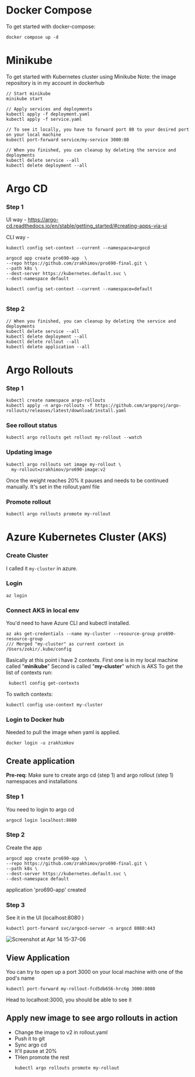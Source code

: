 # Docker Compose

To get started with docker-compose:

`docker compose up -d`

# Minikube

To get started with Kubernetes cluster using Minikube
Note: the image repository is in my account in dockerhub

```
// Start minikube 
minikube start

// Apply services and deployments
kubectl apply -f deployment.yaml
kubectl apply -f service.yaml

// To see it locally, you have to forward port 80 to your desired port on your local machine
kubectl port-forward service/my-service 3000:80

// When you finished, you can cleanup by deleting the service and deployments
kubectl delete service --all
kubectl delete deployment --all      

```


# Argo CD


### Step 1
UI way - 
https://argo-cd.readthedocs.io/en/stable/getting_started/#creating-apps-via-ui

CLI way -
```
kubectl config set-context --current --namespace=argocd

argocd app create pro690-app  \
--repo https://github.com/zrakhimov/pro690-final.git \
--path k8s \
--dest-server https://kubernetes.default.svc \
--dest-namespace default

kubectl config set-context --current --namespace=default


```


### Step 2
```
// When you finished, you can cleanup by deleting the service and deployments
kubectl delete service --all
kubectl delete deployment --all
kubectl delete rollout --all
kubectl delete application --all 
```

# Argo Rollouts

### Step 1 
```
kubectl create namespace argo-rollouts
kubectl apply -n argo-rollouts -f https://github.com/argoproj/argo-rollouts/releases/latest/download/install.yaml
```


### See rollout status
```
kubectl argo rollouts get rollout my-rollout --watch
```
### Updating image
```
kubectl argo rollouts set image my-rollout \
  my-rollout=zrakhimov/pro690-image:v2
```
Once the weight reaches 20% it pauses and needs to be continued manually. It's set in the rollout.yaml file

### Promote rollout

```
kubectl argo rollouts promote my-rollout

```


# Azure Kubernetes Cluster (AKS)

### Create Cluster

I called it `my-cluster` in azure.

### Login

```
az login
```

### Connect AKS in local env

You'd need to have Azure CLI and kubectl installed.
```
az aks get-credentials --name my-cluster --resource-group pro690-resource-group
/// Merged "my-cluster" as current context in /Users/zokir/.kube/config
```

Basically at this point i have 2 contexts. First one is in my local machine called "**minikube**"
Second is called "**my-cluster**" which is AKS
To get the list of contexts run:
```
 kubectl config get-contexts
```
To switch contexts:

```
kubectl config use-context my-cluster

```


### Login to Docker hub

Needed to pull the image when yaml is applied.
```
docker login -u zrakhimkov
````


## Create application

**Pre-req:**
Make sure to create argo cd (step 1) and argo rollout (step 1) namespaces and installations

### Step 1
You need to login to argo cd

```
argocd login localhost:8080
```

### Step 2
Create the app
```
argocd app create pro690-app  \              
--repo https://github.com/zrakhimov/pro690-final.git \
--path k8s \
--dest-server https://kubernetes.default.svc \
--dest-namespace default

```

application 'pro690-app' created

### Step 3

See it in the UI (localhost:8080 )
```
kubectl port-forward svc/argocd-server -n argocd 8080:443
```
![Screenshot at Apr 14 15-37-06](https://github.com/zrakhimov/pro690-final/assets/22464933/8a672464-36a8-4aa5-b26b-4ef55437e538)



## View Application

You can try to open up a port 3000 on your local machine with one of the pod's name

```
kubectl port-forward my-rollout-fcd5db656-hrc6g 3000:8080

```

Head to localhost:3000, you should be able to see it


## Apply new image to see argo rollouts in action

* Change the image to v2 in rollout.yaml
* Push it to git
* Sync argo cd
* It'll pause at 20%
* THen promote the rest
  ```
  kubectl argo rollouts promote my-rollout
```

